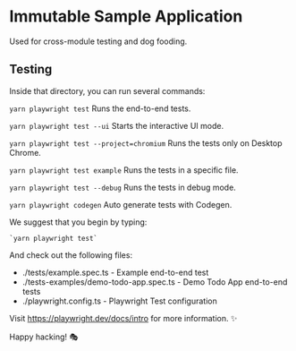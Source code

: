# Immutable Sample Application

Used for cross-module testing and dog fooding.

## Testing

Inside that directory, you can run several commands:

  `yarn playwright test`
    Runs the end-to-end tests.

  `yarn playwright test --ui`
    Starts the interactive UI mode.

  `yarn playwright test --project=chromium`
    Runs the tests only on Desktop Chrome.

  `yarn playwright test example`
    Runs the tests in a specific file.

  `yarn playwright test --debug`
    Runs the tests in debug mode.

  `yarn playwright codegen`
    Auto generate tests with Codegen.

We suggest that you begin by typing:

    `yarn playwright test`

And check out the following files:
  - ./tests/example.spec.ts - Example end-to-end test
  - ./tests-examples/demo-todo-app.spec.ts - Demo Todo App end-to-end tests
  - ./playwright.config.ts - Playwright Test configuration

Visit https://playwright.dev/docs/intro for more information. ✨

Happy hacking! 🎭
